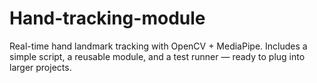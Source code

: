 # Hand-tracking-module
Real-time hand landmark tracking with OpenCV + MediaPipe. Includes a simple script, a reusable module, and a test runner — ready to plug into larger projects.

